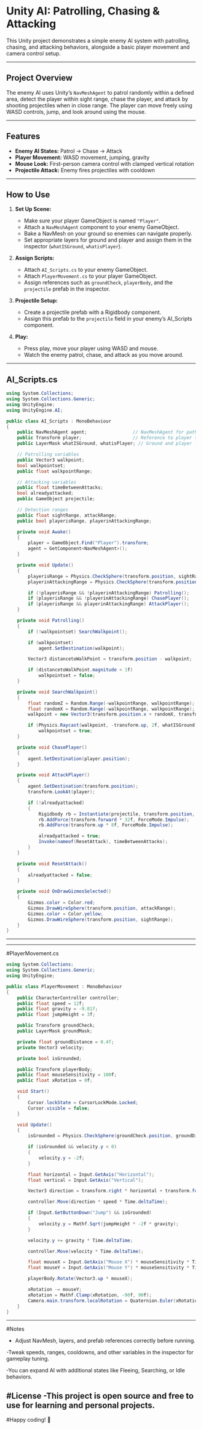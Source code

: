 # Unity AI: Patrolling, Chasing & Attacking

This Unity project demonstrates a simple enemy AI system with patrolling, chasing, and attacking behaviors, alongside a basic player movement and camera control setup.

---

## Project Overview

The enemy AI uses Unity’s `NavMeshAgent` to patrol randomly within a defined area, detect the player within sight range, chase the player, and attack by shooting projectiles when in close range. The player can move freely using WASD controls, jump, and look around using the mouse.

---

## Features

- **Enemy AI States:** Patrol → Chase → Attack  
- **Player Movement:** WASD movement, jumping, gravity  
- **Mouse Look:** First-person camera control with clamped vertical rotation  
- **Projectile Attack:** Enemy fires projectiles with cooldown  

---

## How to Use

1. **Set Up Scene:**

   - Make sure your player GameObject is named `"Player"`.  
   - Attach a `NavMeshAgent` component to your enemy GameObject.  
   - Bake a NavMesh on your ground so enemies can navigate properly.  
   - Set appropriate layers for ground and player and assign them in the inspector (`whatISGround`, `whatisPlayer`).

2. **Assign Scripts:**

   - Attach `AI_Scripts.cs` to your enemy GameObject.  
   - Attach `PlayerMovement.cs` to your player GameObject.  
   - Assign references such as `groundCheck`, `playerBody`, and the `projectile` prefab in the inspector.

3. **Projectile Setup:**

   - Create a projectile prefab with a Rigidbody component.  
   - Assign this prefab to the `projectile` field in your enemy’s AI_Scripts component.

4. **Play:**

   - Press play, move your player using WASD and mouse.  
   - Watch the enemy patrol, chase, and attack as you move around.

---

## AI_Scripts.cs

```csharp
using System.Collections;
using System.Collections.Generic;
using UnityEngine;
using UnityEngine.AI;

public class AI_Scripts : MonoBehaviour
{
    public NavMeshAgent agent;                 // NavMeshAgent for pathfinding
    public Transform player;                   // Reference to player transform
    public LayerMask whatISGround, whatisPlayer; // Ground and player layers

    // Patrolling variables
    public Vector3 walkpoint;                  
    bool walkpointset;                        
    public float walkpointRange;               

    // Attacking variables
    public float timeBetweenAttacks;           
    bool alreadyattacked;                     
    public GameObject projectile;              

    // Detection ranges
    public float sightRange, attackRange;      
    public bool playerisRange, playerinAttackingRange; 

    private void Awake()
    {
        player = GameObject.Find("Player").transform;
        agent = GetComponent<NavMeshAgent>();
    }

    private void Update()
    {
        playerisRange = Physics.CheckSphere(transform.position, sightRange, whatisPlayer);
        playerinAttackingRange = Physics.CheckSphere(transform.position, attackRange, whatisPlayer);

        if (!playerisRange && !playerinAttackingRange) Patrolling();
        if (playerisRange && !playerinAttackingRange) ChasePlayer();
        if (playerisRange && playerinAttackingRange) AttackPlayer();
    }

    private void Patrolling()
    {
        if (!walkpointset) SearchWalkpoint();

        if (walkpointset)
            agent.SetDestination(walkpoint);

        Vector3 distancetoWalkPoint = transform.position - walkpoint;

        if (distancetoWalkPoint.magnitude < 1f)
            walkpointset = false;
    }

    private void SearchWalkpoint()
    {
        float randomZ = Random.Range(-walkpointRange, walkpointRange);
        float randomX = Random.Range(-walkpointRange, walkpointRange);
        walkpoint = new Vector3(transform.position.x + randomX, transform.position.y, transform.position.z + randomZ);

        if (Physics.Raycast(walkpoint, -transform.up, 2f, whatISGround))
            walkpointset = true;
    }

    private void ChasePlayer()
    {
        agent.SetDestination(player.position);
    }

    private void AttackPlayer()
    {
        agent.SetDestination(transform.position);
        transform.LookAt(player);

        if (!alreadyattacked)
        {
            Rigidbody rb = Instantiate(projectile, transform.position, Quaternion.identity).GetComponent<Rigidbody>();
            rb.AddForce(transform.forward * 32f, ForceMode.Impulse);
            rb.AddForce(transform.up * 8f, ForceMode.Impulse);

            alreadyattacked = true;
            Invoke(nameof(ResetAttack), timeBetweenAttacks);
        }
    }

    private void ResetAttack()
    {
        alreadyattacked = false;
    }

    private void OnDrawGizmosSelected()
    {
        Gizmos.color = Color.red;
        Gizmos.DrawWireSphere(transform.position, attackRange);
        Gizmos.color = Color.yellow;
        Gizmos.DrawWireSphere(transform.position, sightRange);
    }
}
```
---

---
#PlayerMovement.cs

```csharp
using System.Collections;
using System.Collections.Generic;
using UnityEngine;

public class PlayerMovement : MonoBehaviour
{
    public CharacterController controller;
    public float speed = 12f;
    public float gravity = -9.81f;
    public float jumpHeight = 3f;

    public Transform groundCheck;
    public LayerMask groundMask;

    private float groundDistance = 0.4f;
    private Vector3 velocity;

    private bool isGrounded;

    public Transform playerBody;
    public float mouseSensitivity = 100f;
    public float xRotation = 0f;

    void Start()
    {
        Cursor.lockState = CursorLockMode.Locked;
        Cursor.visible = false;
    }

    void Update()
    {
        isGrounded = Physics.CheckSphere(groundCheck.position, groundDistance, groundMask);

        if (isGrounded && velocity.y < 0)
        {
            velocity.y = -2f;
        }

        float horizontal = Input.GetAxis("Horizontal");
        float vertical = Input.GetAxis("Vertical");

        Vector3 direction = transform.right * horizontal + transform.forward * vertical;

        controller.Move(direction * speed * Time.deltaTime);

        if (Input.GetButtonDown("Jump") && isGrounded)
        {
            velocity.y = Mathf.Sqrt(jumpHeight * -2f * gravity);
        }

        velocity.y += gravity * Time.deltaTime;

        controller.Move(velocity * Time.deltaTime);

        float mouseX = Input.GetAxis("Mouse X") * mouseSensitivity * Time.deltaTime;
        float mouseY = Input.GetAxis("Mouse Y") * mouseSensitivity * Time.deltaTime;

        playerBody.Rotate(Vector3.up * mouseX);

        xRotation -= mouseY;
        xRotation = Mathf.Clamp(xRotation, -90f, 90f);
        Camera.main.transform.localRotation = Quaternion.Euler(xRotation, 0f, 0f);
    }
}
```
---
#Notes
- Adjust NavMesh, layers, and prefab references correctly before running.

-Tweak speeds, ranges, cooldowns, and other variables in the inspector for gameplay tuning.

-You can expand AI with additional states like Fleeing, Searching, or Idle behaviors.

#License
-This project is open source and free to use for learning and personal projects.
---

#Happy coding! 🚀
